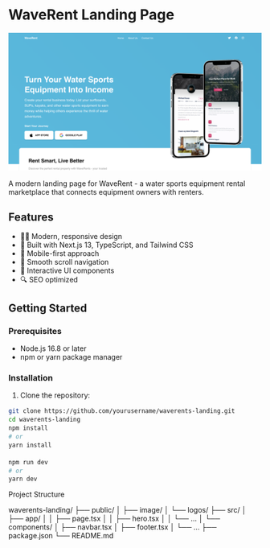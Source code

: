 # WaveRent Landing Page

![WaveRent Landing Page](public/image/screenshot.png)

A modern landing page for WaveRent - a water sports equipment rental marketplace that connects equipment owners with renters.

## Features

- 🏄‍♂️ Modern, responsive design
- 🎨 Built with Next.js 13, TypeScript, and Tailwind CSS
- 📱 Mobile-first approach
- 🎯 Smooth scroll navigation
- 💫 Interactive UI components
- 🔍 SEO optimized

## Getting Started

### Prerequisites

- Node.js 16.8 or later
- npm or yarn package manager

### Installation

1. Clone the repository:
```bash
git clone https://github.com/yourusername/waverents-landing.git
cd waverents-landing
npm install
# or
yarn install

npm run dev
# or
yarn dev
```

Project Structure

waverents-landing/
├── public/
│   ├── image/
│   └── logos/
├── src/
│   ├── app/
│   │   ├── page.tsx
│   │   ├── hero.tsx
│   │   └── ...
│   └── components/
│       ├── navbar.tsx
│       ├── footer.tsx
│       └── ...
├── package.json
└── README.md